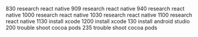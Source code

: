 830 research react native
909 research react native
940 research react native
1000 research react native
1030 research react native
1100 research react native
1130 install xcode
1200 install xcode
130 install android studio
200 trouble shoot cocoa pods
235 trouble shoot cocoa pods
